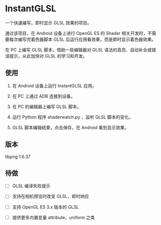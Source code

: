 # InstantGLSL

一个快速编写，即时显示 GLSL 效果的项目。

通过该项目，在 Android 设备上进行 OpenGL ES 的 Shader 相关开发时，不需要每次编写完着色器脚本 GLSL 后运行应用看效果，而是即时显示着色器效果。

在 PC 上编写 GLSL 脚本，借助一些编辑器对 GLSL 语法的高亮、自动补全或错误提示，从此加快对 GLSL 的学习和开发。

## 使用

1. 在 Android 设备上运行 InstantGLSL 应用。

2. 在 PC 上通过 ADB 连接到设备。

3. 在 PC 的编辑器上编写 GLSL 脚本。

4. 运行 Python 程序 shaderwatch.py ，监听 GLSL 脚本的变化。

5. GLSL 脚本编辑结束，点击保存，在 Android 看到显示效果。


## 版本

libpng 1.6.37

## 待做 

- [ ] GLSL 编译失败提示
- [ ] 支持在相机预览时改变 GLSL，即时响应
- [ ] 支持 OpenGL ES 3.x 版本的 GLSL
- [ ] 提供更多内置变量 attribute、uniform 之类


